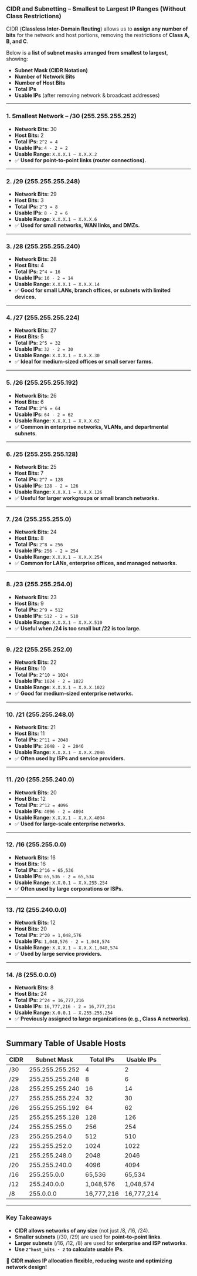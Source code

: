 ### **CIDR and Subnetting – Smallest to Largest IP Ranges (Without Class Restrictions)**

CIDR (**Classless Inter-Domain Routing**) allows us to **assign any number of bits** for the network and host portions, removing the restrictions of **Class A, B, and C**.

Below is a **list of subnet masks arranged from smallest to largest**, showing:

- **Subnet Mask (CIDR Notation)**
- **Number of Network Bits**
- **Number of Host Bits**
- **Total IPs**
- **Usable IPs** (after removing network & broadcast addresses)

---

### **1. Smallest Network – /30 (255.255.255.252)**

- **Network Bits:** 30
- **Host Bits:** 2
- **Total IPs:** `2^2 = 4`
- **Usable IPs:** `4 - 2 = 2`
- **Usable Range:** `X.X.X.1 – X.X.X.2`
- ✅ **Used for point-to-point links (router connections).**

---

### **2. /29 (255.255.255.248)**

- **Network Bits:** 29
- **Host Bits:** 3
- **Total IPs:** `2^3 = 8`
- **Usable IPs:** `8 - 2 = 6`
- **Usable Range:** `X.X.X.1 – X.X.X.6`
- ✅ **Used for small networks, WAN links, and DMZs.**

---

### **3. /28 (255.255.255.240)**

- **Network Bits:** 28
- **Host Bits:** 4
- **Total IPs:** `2^4 = 16`
- **Usable IPs:** `16 - 2 = 14`
- **Usable Range:** `X.X.X.1 – X.X.X.14`
- ✅ **Good for small LANs, branch offices, or subnets with limited devices.**

---

### **4. /27 (255.255.255.224)**

- **Network Bits:** 27
- **Host Bits:** 5
- **Total IPs:** `2^5 = 32`
- **Usable IPs:** `32 - 2 = 30`
- **Usable Range:** `X.X.X.1 – X.X.X.30`
- ✅ **Ideal for medium-sized offices or small server farms.**

---

### **5. /26 (255.255.255.192)**

- **Network Bits:** 26
- **Host Bits:** 6
- **Total IPs:** `2^6 = 64`
- **Usable IPs:** `64 - 2 = 62`
- **Usable Range:** `X.X.X.1 – X.X.X.62`
- ✅ **Common in enterprise networks, VLANs, and departmental subnets.**

---

### **6. /25 (255.255.255.128)**

- **Network Bits:** 25
- **Host Bits:** 7
- **Total IPs:** `2^7 = 128`
- **Usable IPs:** `128 - 2 = 126`
- **Usable Range:** `X.X.X.1 – X.X.X.126`
- ✅ **Useful for larger workgroups or small branch networks.**

---

### **7. /24 (255.255.255.0)**

- **Network Bits:** 24
- **Host Bits:** 8
- **Total IPs:** `2^8 = 256`
- **Usable IPs:** `256 - 2 = 254`
- **Usable Range:** `X.X.X.1 – X.X.X.254`
- ✅ **Common for LANs, enterprise offices, and managed networks.**

---

### **8. /23 (255.255.254.0)**

- **Network Bits:** 23
- **Host Bits:** 9
- **Total IPs:** `2^9 = 512`
- **Usable IPs:** `512 - 2 = 510`
- **Usable Range:** `X.X.X.1 – X.X.X.510`
- ✅ **Useful when /24 is too small but /22 is too large.**

---

### **9. /22 (255.255.252.0)**

- **Network Bits:** 22
- **Host Bits:** 10
- **Total IPs:** `2^10 = 1024`
- **Usable IPs:** `1024 - 2 = 1022`
- **Usable Range:** `X.X.X.1 – X.X.X.1022`
- ✅ **Good for medium-sized enterprise networks.**

---

### **10. /21 (255.255.248.0)**

- **Network Bits:** 21
- **Host Bits:** 11
- **Total IPs:** `2^11 = 2048`
- **Usable IPs:** `2048 - 2 = 2046`
- **Usable Range:** `X.X.X.1 – X.X.X.2046`
- ✅ **Often used by ISPs and service providers.**

---

### **11. /20 (255.255.240.0)**

- **Network Bits:** 20
- **Host Bits:** 12
- **Total IPs:** `2^12 = 4096`
- **Usable IPs:** `4096 - 2 = 4094`
- **Usable Range:** `X.X.X.1 – X.X.X.4094`
- ✅ **Used for large-scale enterprise networks.**

---

### **12. /16 (255.255.0.0)**

- **Network Bits:** 16
- **Host Bits:** 16
- **Total IPs:** `2^16 = 65,536`
- **Usable IPs:** `65,536 - 2 = 65,534`
- **Usable Range:** `X.X.0.1 – X.X.255.254`
- ✅ **Often used by large corporations or ISPs.**

---

### **13. /12 (255.240.0.0)**

- **Network Bits:** 12
- **Host Bits:** 20
- **Total IPs:** `2^20 = 1,048,576`
- **Usable IPs:** `1,048,576 - 2 = 1,048,574`
- **Usable Range:** `X.X.X.1 – X.X.X.1,048,574`
- ✅ **Used by large service providers.**

---

### **14. /8 (255.0.0.0)**

- **Network Bits:** 8
- **Host Bits:** 24
- **Total IPs:** `2^24 = 16,777,216`
- **Usable IPs:** `16,777,216 - 2 = 16,777,214`
- **Usable Range:** `X.0.0.1 – X.255.255.254`
- ✅ **Previously assigned to large organizations (e.g., Class A networks).**

---

## **Summary Table of Usable Hosts**

|**CIDR**|**Subnet Mask**|**Total IPs**|**Usable IPs**|
|---|---|---|---|
|/30|255.255.255.252|4|2|
|/29|255.255.255.248|8|6|
|/28|255.255.255.240|16|14|
|/27|255.255.255.224|32|30|
|/26|255.255.255.192|64|62|
|/25|255.255.255.128|128|126|
|/24|255.255.255.0|256|254|
|/23|255.255.254.0|512|510|
|/22|255.255.252.0|1024|1022|
|/21|255.255.248.0|2048|2046|
|/20|255.255.240.0|4096|4094|
|/16|255.255.0.0|65,536|65,534|
|/12|255.240.0.0|1,048,576|1,048,574|
|/8|255.0.0.0|16,777,216|16,777,214|

---

### **Key Takeaways**

- **CIDR allows networks of any size** (not just /8, /16, /24).
- **Smaller subnets** (/30, /29) are used for **point-to-point links**.
- **Larger subnets** (/16, /12, /8) are used for **enterprise and ISP networks**.
- **Use `2^host_bits - 2` to calculate usable IPs**.

🚀 **CIDR makes IP allocation flexible, reducing waste and optimizing network design!**